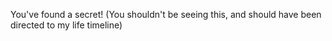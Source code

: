 You've found a secret! (You shouldn't be seeing this, and should have been directed to my life timeline)